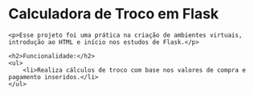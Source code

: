 <!DOCTYPE html>
<html>

<body>
    <h1>Calculadora de Troco em Flask</h1>
    
    <p>Esse projeto foi uma prática na criação de ambientes virtuais, introdução ao HTML e início nos estudos de Flask.</p>

    <h2>Funcionalidade:</h2>
    <ul>
        <li>Realiza cálculos de troco com base nos valores de compra e pagamento inseridos.</li>
    </ul>
    
</body>

</html>
